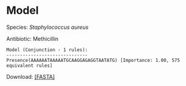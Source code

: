 
# Model

Species: *Staphylococcus aureus*

Antibiotic: Methicillin

```
Model (Conjunction - 1 rules):
------------------------------
Presence(AAAAAATAAAAATGCAAGGAGAGGTAATATG) [Importance: 1.00, 575 equivalent rules]

```

Download: [[FASTA]](./model.fasta)


